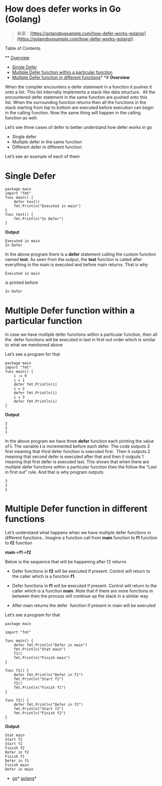 <!--yml
category: 未分类
date: 2024-10-13 06:27:03
-->

# How does defer works in Go (Golang)

> 来源：[https://golangbyexample.com/how-defer-works-golang/](https://golangbyexample.com/how-defer-works-golang/)

Table of Contents

 **   [Overview](#Overview "Overview")
*   [Single Defer](#Single_Defer "Single Defer")
*   [Multiple Defer function within a particular function](#Multiple_Defer_function_within_a_particular_function "Multiple Defer function within a particular function")
*   [Multiple Defer function in different functions](#Multiple_Defer_function_in_different_functions "Multiple Defer function in different functions")*  *# **Overview**

When the compiler encounters a defer statement in a function it pushes it onto a list. This list internally implements a stack-like data structure.  All the encountered defer statement in the same function are pushed onto this list. When the surrounding function returns then all the functions in the stack starting from top to bottom are executed before execution can begin in the calling function. Now the same thing will happen in the calling function as well.

Let’s see three cases of defer to better understand how defer works in go

*   Single defer
*   Multiple defer in the same function
*   Different defer in different function

Let’s see an example of each of them

# **Single Defer**

```
package main
import "fmt"
func main() {
    defer test()
    fmt.Println("Executed in main")
}
func test() {
    fmt.Println("In Defer")
}
```

**Output**

```
Executed in main
In Defer
```

In the above program there is a **defer** statement calling the custom function named **test**. As seen from the output, the **test** function is called after everything in the main is executed and before main returns. That is why

```
Executed in main
```

is printed before

```
In Defer
```

# **Multiple Defer function within a particular function**

In case we have multiple defer functions within a particular function, then all the  defer functions will be executed in last in first out order which is similar to what we mentioned above

Let’s see a program for that

```
package main
import "fmt"
func main() {
    i := 0
    i = 1
    defer fmt.Println(i)
    i = 2
    defer fmt.Println(i)
    i = 3
    defer fmt.Println(i)
}
```

**Output**

```
3
2
1
```

In the above program we have three **defer** function each printing the value of **i**. The variable **i** is incremented before each defer. The code outputs 3 first meaning that third defer function is executed first.  Then it outputs 2 meaning that second defer is executed after that and then it outputs 1 meaning that first defer is executed last. This shows that when there are multiple defer functions within a particular function then the follow the “Last in first out” rule. And that is why program outputs 

```
3
2
1
```

# **Multiple Defer function in different functions**

Let’s understand what happens when we have multiple defer functions in different functions.. Imagine a function call from **main** function to **f1** function to **f2** function

**main**->**f1**->**f2**

Below is the sequence that will be happening after f2 returns

*   Defer functions in **f2** will be executed if present. Control will return to the caller which is a function **f1**.

*   Defer functions in **f1** will be executed if present. Control will return to the caller which is a function **main**. Note that if there are more functions in between then the process will continue up the stack in a similar way

*   After main returns the defer  function if present in main will be executed

Let’s see a program for that

```
package main

import "fmt"

func main() {
	defer fmt.Println("Defer in main")
	fmt.Println("Stat main")
	f1()
	fmt.Println("Finish main")
}

func f1() {
	defer fmt.Println("Defer in f1")
	fmt.Println("Start f1")
	f2()
	fmt.Println("Finish f1")
}

func f2() {
	defer fmt.Println("Defer in f2")
	fmt.Println("Start f2")
	fmt.Println("Finish f2")
}
```

**Output**

```
Stat main
Start f1
Start f2
Finish f2
Defer in f2
Finish f1
Defer in f1
Finish main
Defer in main
```

*   [go](https://golangbyexample.com/tag/go/)*   [golang](https://golangbyexample.com/tag/golang/)*